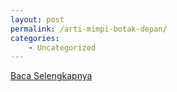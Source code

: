 ```yaml
---
layout: post
permalink: /arti-mimpi-botak-depan/
categories:
    - Uncategorized
---
```


[Baca Selengkapnya](/10)